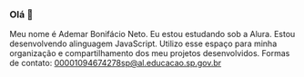 ### Olá 👋
Meu nome é Ademar Bonifácio Neto.
Eu estou estudando sob a Alura.
Estou desenvolvendo alinguagem JavaScript.
Utilizo esse espaço para minha organização e compartilhamento dos meu projetos desenvolvidos.
Formas de contato:
00001094674278sp@al.educacao.sp.gov.br
